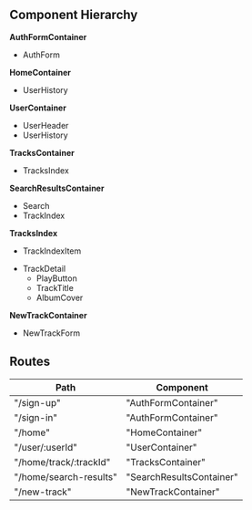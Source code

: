 ## Component Hierarchy

**AuthFormContainer**
 - AuthForm

**HomeContainer**
 - UserHistory

**UserContainer**
 - UserHeader
 - UserHistory

**TracksContainer**
 - TracksIndex

**SearchResultsContainer**
 - Search
 - TrackIndex

**TracksIndex**
 - TrackIndexItem
  + TrackDetail
    - PlayButton
    - TrackTitle
    - AlbumCover

**NewTrackContainer**
 - NewTrackForm

## Routes

|Path   | Component   |
|-------|-------------|
| "/sign-up" | "AuthFormContainer" |
| "/sign-in" | "AuthFormContainer" |
| "/home" | "HomeContainer" |
| "/user/:userId" | "UserContainer" |
| "/home/track/:trackId" | "TracksContainer" |
| "/home/search-results" | "SearchResultsContainer"
| "/new-track" | "NewTrackContainer" |
